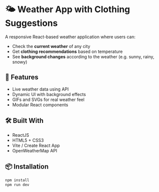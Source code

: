 # 🌤️ Weather App with Clothing Suggestions

A responsive React-based weather application where users can:
- Check the **current weather** of any city
- Get **clothing recommendations** based on temperature
- See **background changes** according to the weather (e.g. sunny, rainy, snowy)

## 🚀 Features
- Live weather data using API
- Dynamic UI with background effects
- GIFs and SVGs for real weather feel
- Modular React components

## 🛠️ Built With
- ReactJS
- HTML5 + CSS3
- Vite / Create React App
- OpenWeatherMap API

## 📦 Installation
```bash
npm install
npm run dev
